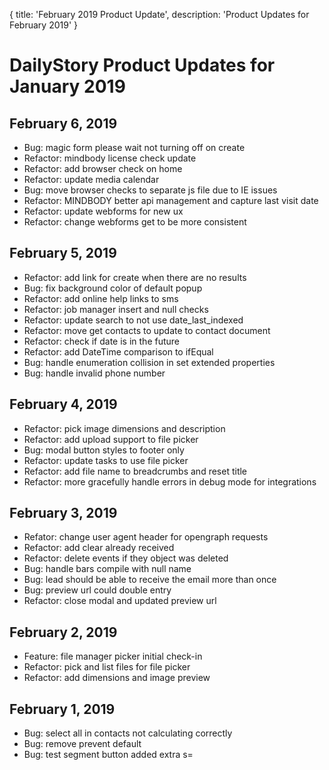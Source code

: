{
	title: 'February 2019 Product Update',
	description: 'Product Updates for February 2019'
}
# DailyStory Product Updates for January 2019
## February 6, 2019
* Bug: magic form please wait not turning off on create
* Refactor: mindbody license check update
* Refactor: add browser check on home
* Refactor: update media calendar
* Bug: move browser checks to separate js file due to IE issues
* Refactor: MINDBODY better api management and capture last visit date
* Refactor: update webforms for new ux
* Refactor: change webforms get to be more consistent

## February 5, 2019
* Refactor: add link for create when there are no results
* Bug: fix background color of default popup
* Refactor: add online help links to sms
* Refactor: job manager insert and null checks
* Refactor: update search to not use date_last_indexed
* Refactor: move get contacts to update to contact document
* Refactor: check if date is in the future
* Refactor: add DateTime comparison to ifEqual
* Bug: handle enumeration collision in set extended properties
* Bug: handle invalid phone number

## February 4, 2019
* Refactor: pick image dimensions and description
* Refactor: add upload support to file picker
* Bug: modal button styles to footer only
* Refactor: update tasks to use file picker
* Refactor: add file name to breadcrumbs and reset title
* Refactor: more gracefully handle errors in debug mode for integrations

## February 3, 2019
* Refator: change user agent header for opengraph requests
* Refactor: add clear already received
* Refactor: delete events if they object was deleted
* Bug: handle bars compile with null name
* Bug: lead should be able to receive the email more than once
* Bug: preview url could double entry
* Refactor: close modal and updated preview url

## February 2, 2019
* Feature: file manager picker initial check-in
* Refactor: pick and list files for file picker
* Refactor: add dimensions and image preview

## February 1, 2019
* Bug: select all in contacts not calculating correctly
* Bug: remove prevent default
* Bug: test segment button added extra s=